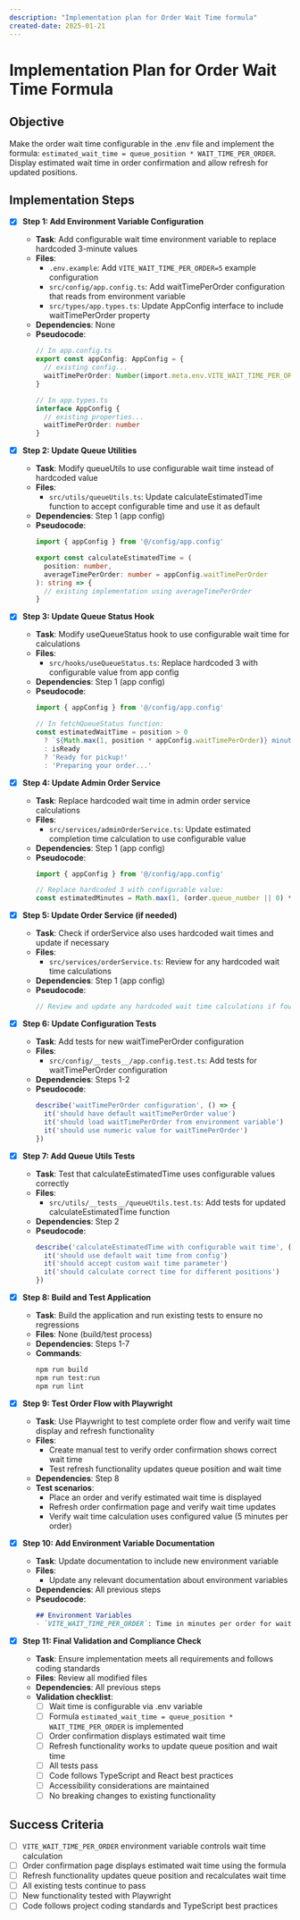 ```yaml
---
description: "Implementation plan for Order Wait Time formula"
created-date: 2025-01-21
---
```


# Implementation Plan for Order Wait Time Formula

## Objective
Make the order wait time configurable in the .env file and implement the formula: `estimated_wait_time = queue_position * WAIT_TIME_PER_ORDER`. Display estimated wait time in order confirmation and allow refresh for updated positions.

## Implementation Steps

- [x] **Step 1: Add Environment Variable Configuration**
  - **Task**: Add configurable wait time environment variable to replace hardcoded 3-minute values
  - **Files**:
    - `.env.example`: Add `VITE_WAIT_TIME_PER_ORDER=5` example configuration
    - `src/config/app.config.ts`: Add waitTimePerOrder configuration that reads from environment variable
    - `src/types/app.types.ts`: Update AppConfig interface to include waitTimePerOrder property
  - **Dependencies**: None
  - **Pseudocode**:
    ```typescript
    // In app.config.ts
    export const appConfig: AppConfig = {
      // existing config...
      waitTimePerOrder: Number(import.meta.env.VITE_WAIT_TIME_PER_ORDER) || 5,
    }
    
    // In app.types.ts
    interface AppConfig {
      // existing properties...
      waitTimePerOrder: number
    }
    ```

- [x] **Step 2: Update Queue Utilities**
  - **Task**: Modify queueUtils to use configurable wait time instead of hardcoded value
  - **Files**:
    - `src/utils/queueUtils.ts`: Update calculateEstimatedTime function to accept configurable time and use it as default
  - **Dependencies**: Step 1 (app config)
  - **Pseudocode**:
    ```typescript
    import { appConfig } from '@/config/app.config'
    
    export const calculateEstimatedTime = (
      position: number, 
      averageTimePerOrder: number = appConfig.waitTimePerOrder
    ): string => {
      // existing implementation using averageTimePerOrder
    }
    ```

- [x] **Step 3: Update Queue Status Hook**
  - **Task**: Modify useQueueStatus hook to use configurable wait time for calculations
  - **Files**:
    - `src/hooks/useQueueStatus.ts`: Replace hardcoded 3 with configurable value from app config
  - **Dependencies**: Step 1 (app config)
  - **Pseudocode**:
    ```typescript
    import { appConfig } from '@/config/app.config'
    
    // In fetchQueueStatus function:
    const estimatedWaitTime = position > 0 
      ? `${Math.max(1, position * appConfig.waitTimePerOrder)} minutes`
      : isReady 
      ? 'Ready for pickup!'
      : 'Preparing your order...'
    ```

- [x] **Step 4: Update Admin Order Service**
  - **Task**: Replace hardcoded wait time in admin order service calculations
  - **Files**:
    - `src/services/adminOrderService.ts`: Update estimated completion time calculation to use configurable value
  - **Dependencies**: Step 1 (app config)
  - **Pseudocode**:
    ```typescript
    import { appConfig } from '@/config/app.config'
    
    // Replace hardcoded 3 with configurable value:
    const estimatedMinutes = Math.max(1, (order.queue_number || 0) * appConfig.waitTimePerOrder)
    ```

- [x] **Step 5: Update Order Service (if needed)**
  - **Task**: Check if orderService also uses hardcoded wait times and update if necessary
  - **Files**:
    - `src/services/orderService.ts`: Review for any hardcoded wait time calculations
  - **Dependencies**: Step 1 (app config)
  - **Pseudocode**:
    ```typescript
    // Review and update any hardcoded wait time calculations if found
    ```

- [x] **Step 6: Update Configuration Tests**
  - **Task**: Add tests for new waitTimePerOrder configuration
  - **Files**:
    - `src/config/__tests__/app.config.test.ts`: Add tests for waitTimePerOrder configuration
  - **Dependencies**: Steps 1-2
  - **Pseudocode**:
    ```typescript
    describe('waitTimePerOrder configuration', () => {
      it('should have default waitTimePerOrder value')
      it('should load waitTimePerOrder from environment variable')
      it('should use numeric value for waitTimePerOrder')
    })
    ```

- [x] **Step 7: Add Queue Utils Tests**
  - **Task**: Test that calculateEstimatedTime uses configurable values correctly
  - **Files**:
    - `src/utils/__tests__/queueUtils.test.ts`: Add tests for updated calculateEstimatedTime function
  - **Dependencies**: Step 2
  - **Pseudocode**:
    ```typescript
    describe('calculateEstimatedTime with configurable wait time', () => {
      it('should use default wait time from config')
      it('should accept custom wait time parameter')
      it('should calculate correct time for different positions')
    })
    ```

- [x] **Step 8: Build and Test Application**
  - **Task**: Build the application and run existing tests to ensure no regressions
  - **Files**: None (build/test process)
  - **Dependencies**: Steps 1-7
  - **Commands**:
    ```bash
    npm run build
    npm run test:run
    npm run lint
    ```

- [x] **Step 9: Test Order Flow with Playwright**
  - **Task**: Use Playwright to test complete order flow and verify wait time display and refresh functionality
  - **Files**:
    - Create manual test to verify order confirmation shows correct wait time
    - Test refresh functionality updates queue position and wait time
  - **Dependencies**: Step 8
  - **Test scenarios**:
    - Place an order and verify estimated wait time is displayed
    - Refresh order confirmation page and verify wait time updates
    - Verify wait time calculation uses configured value (5 minutes per order)

- [x] **Step 10: Add Environment Variable Documentation**
  - **Task**: Update documentation to include new environment variable
  - **Files**:
    - Update any relevant documentation about environment variables
  - **Dependencies**: All previous steps
  - **Pseudocode**:
    ```markdown
    ## Environment Variables
    - `VITE_WAIT_TIME_PER_ORDER`: Time in minutes per order for wait time calculation (default: 5)
    ```

- [x] **Step 11: Final Validation and Compliance Check**
  - **Task**: Ensure implementation meets all requirements and follows coding standards
  - **Files**: Review all modified files
  - **Dependencies**: All previous steps
  - **Validation checklist**:
    - [ ] Wait time is configurable via .env variable
    - [ ] Formula `estimated_wait_time = queue_position * WAIT_TIME_PER_ORDER` is implemented
    - [ ] Order confirmation displays estimated wait time
    - [ ] Refresh functionality works to update queue position and wait time
    - [ ] All tests pass
    - [ ] Code follows TypeScript and React best practices
    - [ ] Accessibility considerations are maintained
    - [ ] No breaking changes to existing functionality

## Success Criteria
- [ ] `VITE_WAIT_TIME_PER_ORDER` environment variable controls wait time calculation
- [ ] Order confirmation page displays estimated wait time using the formula
- [ ] Refresh functionality updates queue position and recalculates wait time
- [ ] All existing tests continue to pass
- [ ] New functionality tested with Playwright
- [ ] Code follows project coding standards and TypeScript best practices